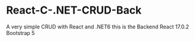 # React-C-.NET-CRUD-Back
A very simple CRUD with React and .NET6 this is the Backend
React 17.0.2
Bootstrap 5
